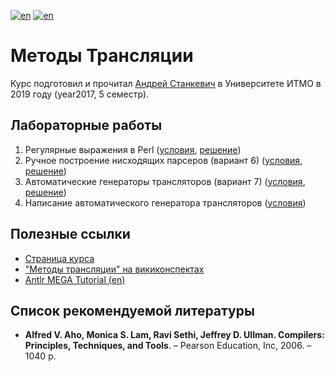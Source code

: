 [![en](https://img.shields.io/badge/lang-en-red.svg)](README.md) [![en](https://img.shields.io/badge/lang-ru-blue.svg)](README.ru.md)

# Методы Трансляции

Курс подготовил и прочитал [Андрей Станкевич](https://github.com/andrewzta) в Университете ИТМО в 2019 году (year2017, 5 семестр).

## Лабораторные работы

1. Регулярные выражения в Perl ([условия](lab01-perl/tasks.pdf), [решение](lab01-perl))
2. Ручное построение нисходящих парсеров (вариант 6) ([условия](lab02-analyze/tasks.pdf), [решение](lab02-analyze))
3. Автоматические генераторы трансляторов (вариант 7) ([условия](lab03-translation/tasks.pdf), [решение](lab03-translation))
4. Написание автоматического генератора трансляторов ([условия](lab04-generator/tasks.md))

## Полезные ссылки

* [Страница курса](http://neerc.ifmo.ru/~sta/2019-2020/3-parsing/)
* ["Методы трансляции" на викиконспектах](https://neerc.ifmo.ru/wiki/index.php?title=%D0%9C%D0%B5%D1%82%D0%BE%D0%B4%D1%8B_%D1%82%D1%80%D0%B0%D0%BD%D1%81%D0%BB%D1%8F%D1%86%D0%B8%D0%B8)
* [Antlr MEGA Tutorial (en)](https://tomassetti.me/antlr-mega-tutorial/)

## Список рекомендуемой литературы

* **Alfred V. Aho, Monica S. Lam, Ravi Sethi, Jeffrey D. Ullman. Compilers: Principles, Techniques, and Tools**. – Pearson Education, Inc, 2006. – 1040 p.
